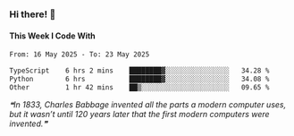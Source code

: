 ### Hi there! 👋

#### This Week I Code With
<!--START_SECTION:waka-->

```txt
From: 16 May 2025 - To: 23 May 2025

TypeScript    6 hrs 2 mins    ████████▓░░░░░░░░░░░░░░░░   34.28 %
Python        6 hrs           ████████▓░░░░░░░░░░░░░░░░   34.08 %
Other         1 hr 42 mins    ██▒░░░░░░░░░░░░░░░░░░░░░░   09.65 %
```

<!--END_SECTION:waka-->

<!--STARTS_HERE_QUOTE_README-->
<i>❝In 1833, Charles Babbage invented all the parts a modern computer uses, but it wasn’t until 120 years later that the first modern computers were invented.❞</i>
<!--ENDS_HERE_QUOTE_README-->
